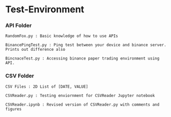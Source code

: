 # Test-Environment

### API Folder
    RandomFox.py : Basic knowledge of how to use APIs

    BinancePingTest.py : Ping test between your device and binance server. Prints out difference also
    
    BincnaceTest.py : Accessing binance paper trading environment using API.

### CSV Folder
    CSV Files : 2D List of [DATE, VALUE]

    CSVReader.py : Testing enviornment for CSVReader Jupyter notebook

    CSVReader.ipynb : Revised version of CSVReader.py with comments and figures